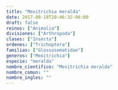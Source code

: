 ```yaml
---
title: "Mexitrichia meralda"
date: 2017-08-18T20:46:32-06:00
draft: false
reinos: ["Animalia"]
divisiones: ["Arthropoda"]
clases: ["Insecta"]
ordenes: ["﻿Trichoptera"]
familias: ["Glossosomatidae"]
generos: ["Mexitrichia"]
especie: "meralda"
nombre_cientifico: "Mexitrichia meralda"
nombre_comun: ""
nombre_ingles: ""
---
```

